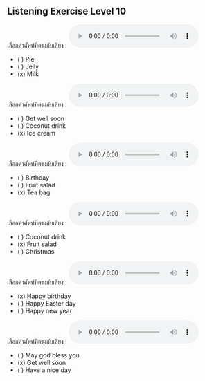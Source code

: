 ## Listening Exercise Level 10

เลือกคำศัพท์ที่ตรงกับเสียง :  ![](/media/audio/milk.mp3) 
 - ( ) Pie
 - ( ) Jelly
 - (x) Milk


เลือกคำศัพท์ที่ตรงกับเสียง :  ![](/media/audio/ice&#x20;cream.mp3) 
 - ( ) Get well soon
 - ( ) Coconut drink
 - (x) Ice cream


เลือกคำศัพท์ที่ตรงกับเสียง :  ![](/media/audio/tea&#x20;bag.mp3) 
 - ( ) Birthday
 - ( ) Fruit salad
 - (x) Tea bag

เลือกคำศัพท์ที่ตรงกับเสียง :  ![](/media/audio/fruit&#x20;salad.mp3) 
 - ( ) Coconut drink
 - (x) Fruit salad
 - ( ) Christmas

เลือกคำศัพท์ที่ตรงกับเสียง :  ![](/media/audio/Happy%20birthday.mp3) 
 - (x) Happy birthday
 - ( ) Happy Easter day
 - ( ) Happy new year

เลือกคำศัพท์ที่ตรงกับเสียง :  ![](/media/audio/Get%20well%20soon.mp3) 
 - ( ) May god bless you
 - (x) Get well soon
 - ( ) Have a nice day

